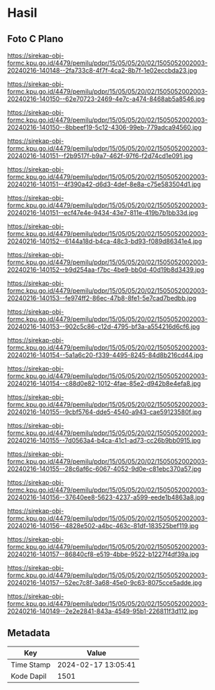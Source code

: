 # Hasil

## Foto C Plano

https://sirekap-obj-formc.kpu.go.id/4479/pemilu/pdpr/15/05/05/20/02/1505052002003-20240216-140148--2fa733c8-4f7f-4ca2-8b7f-1e02eccbda23.jpg

https://sirekap-obj-formc.kpu.go.id/4479/pemilu/pdpr/15/05/05/20/02/1505052002003-20240216-140150--62e70723-2469-4e7c-a474-8468ab5a8546.jpg

https://sirekap-obj-formc.kpu.go.id/4479/pemilu/pdpr/15/05/05/20/02/1505052002003-20240216-140150--8bbeef19-5c12-4306-99eb-779adca94560.jpg

https://sirekap-obj-formc.kpu.go.id/4479/pemilu/pdpr/15/05/05/20/02/1505052002003-20240216-140151--f2b9517f-b9a7-462f-97f6-f2d74cd1e091.jpg

https://sirekap-obj-formc.kpu.go.id/4479/pemilu/pdpr/15/05/05/20/02/1505052002003-20240216-140151--4f390a42-d6d3-4def-8e8a-c75e583504d1.jpg

https://sirekap-obj-formc.kpu.go.id/4479/pemilu/pdpr/15/05/05/20/02/1505052002003-20240216-140151--ecf47e4e-9434-43e7-811e-419b7b1bb33d.jpg

https://sirekap-obj-formc.kpu.go.id/4479/pemilu/pdpr/15/05/05/20/02/1505052002003-20240216-140152--6144a18d-b4ca-48c3-bd93-f089d86341e4.jpg

https://sirekap-obj-formc.kpu.go.id/4479/pemilu/pdpr/15/05/05/20/02/1505052002003-20240216-140152--b9d254aa-f7bc-4be9-bb0d-40d19b8d3439.jpg

https://sirekap-obj-formc.kpu.go.id/4479/pemilu/pdpr/15/05/05/20/02/1505052002003-20240216-140153--fe974ff2-86ec-47b8-8fe1-5e7cad7bedbb.jpg

https://sirekap-obj-formc.kpu.go.id/4479/pemilu/pdpr/15/05/05/20/02/1505052002003-20240216-140153--902c5c86-c12d-4795-bf3a-a554216d6cf6.jpg

https://sirekap-obj-formc.kpu.go.id/4479/pemilu/pdpr/15/05/05/20/02/1505052002003-20240216-140154--5a1a6c20-f339-4495-8245-84d8b216cd44.jpg

https://sirekap-obj-formc.kpu.go.id/4479/pemilu/pdpr/15/05/05/20/02/1505052002003-20240216-140154--c88d0e82-1012-4fae-85e2-d942b8e4efa8.jpg

https://sirekap-obj-formc.kpu.go.id/4479/pemilu/pdpr/15/05/05/20/02/1505052002003-20240216-140155--9cbf5764-dde5-4540-a943-cae59123580f.jpg

https://sirekap-obj-formc.kpu.go.id/4479/pemilu/pdpr/15/05/05/20/02/1505052002003-20240216-140155--7d0563a4-b4ca-41c1-ad73-cc26b9bb0915.jpg

https://sirekap-obj-formc.kpu.go.id/4479/pemilu/pdpr/15/05/05/20/02/1505052002003-20240216-140155--28c6af6c-6067-4052-9d0e-c81ebc370a57.jpg

https://sirekap-obj-formc.kpu.go.id/4479/pemilu/pdpr/15/05/05/20/02/1505052002003-20240216-140156--37640ee8-5623-4237-a599-eede1b4863a8.jpg

https://sirekap-obj-formc.kpu.go.id/4479/pemilu/pdpr/15/05/05/20/02/1505052002003-20240216-140156--4828e502-a4bc-463c-81df-183525bef119.jpg

https://sirekap-obj-formc.kpu.go.id/4479/pemilu/pdpr/15/05/05/20/02/1505052002003-20240216-140157--86840cf8-e519-4bbe-9522-b1227f4df39a.jpg

https://sirekap-obj-formc.kpu.go.id/4479/pemilu/pdpr/15/05/05/20/02/1505052002003-20240216-140157--52ec7c8f-3a68-45e0-9c63-8075cce5adde.jpg

https://sirekap-obj-formc.kpu.go.id/4479/pemilu/pdpr/15/05/05/20/02/1505052002003-20240216-140149--2e2e2841-843a-4549-95b1-226811f3d112.jpg


## Metadata

| Key        | Value               |
| ---------- | ------------------- |
| Time Stamp | 2024-02-17 13:05:41 |
| Kode Dapil | 1501                |



